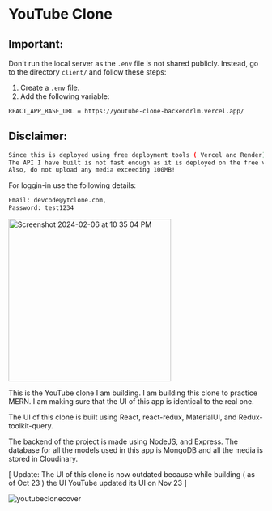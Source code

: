 # YouTube Clone

## Important:
Don't run the local server as the `.env` file is not shared publicly.
Instead, go to the directory `client/` and follow these steps:
1. Create a `.env` file.
2. Add the following variable:
```sh
REACT_APP_BASE_URL = https://youtube-clone-backendrlm.vercel.app/
```

## Disclaimer:
```sh
Since this is deployed using free deployment tools ( Vercel and Render).
The API I have built is not fast enough as it is deployed on the free version of the mentioned deployment tool.
Also, do not upload any media exceeding 100MB!
```
For loggin-in use the following details:
```sh
Email: devcode@ytclone.com,
Password: test1234
```
<img width="321" alt="Screenshot 2024-02-06 at 10 35 04 PM" src="https://github.com/Dev-Code24/YouTube-clone/assets/97425135/19fe2dde-82e6-4c18-8636-cd71eb1bdab2">




This is the YouTube clone I am building.
I am building this clone to practice MERN. I am making sure that the UI of this app is identical to the real one.

The UI of this clone is built using React, react-redux, MaterialUI, and Redux-toolkit-query.

The backend of the project is made using NodeJS, and Express. The database for all the models used in this app is MongoDB and all the media is stored in Cloudinary.

[ Update: The UI of this clone is now outdated because while building ( as of Oct 23 ) the UI YouTube updated its UI on Nov 23 ]

![youtubeclonecover](https://github.com/Dev-Code24/YouTube-clone/assets/97425135/f95c3444-b65d-4150-a87e-3ef409568b51)
